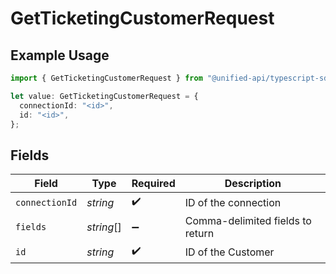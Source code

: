 # GetTicketingCustomerRequest

## Example Usage

```typescript
import { GetTicketingCustomerRequest } from "@unified-api/typescript-sdk/sdk/models/operations";

let value: GetTicketingCustomerRequest = {
  connectionId: "<id>",
  id: "<id>",
};
```

## Fields

| Field                            | Type                             | Required                         | Description                      |
| -------------------------------- | -------------------------------- | -------------------------------- | -------------------------------- |
| `connectionId`                   | *string*                         | :heavy_check_mark:               | ID of the connection             |
| `fields`                         | *string*[]                       | :heavy_minus_sign:               | Comma-delimited fields to return |
| `id`                             | *string*                         | :heavy_check_mark:               | ID of the Customer               |